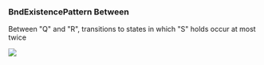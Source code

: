 ### BndExistencePattern Between

Between "Q" and "R", transitions to states in which "S" holds occur at most twice

![](/img/patterns/BndExistencePattern_Between.svg)
